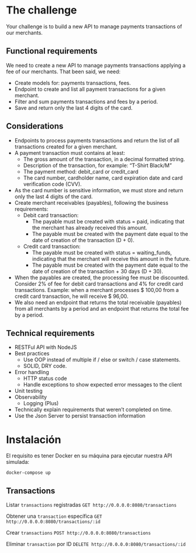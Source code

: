 # The challenge
Your challenge is to build a new API to manage payments transactions of our merchants. 

## Functional requirements
We need to create a new API to manage payments transactions applying a fee of our merchants. That been said, we need:
- Create models for: payments transactions, fees.
- Endpoint to create and list all payment transactions for a given merchant.
- Filter and sum payments transactions and fees by a period.
- Save and return only the last 4 digits of the card.

## Considerations
* Endpoints to process payments transactions and return the list of all transactions created for a given merchant. 
* A payment transaction must contains at least:
  * The gross amount of the transaction, in a decimal formatted string.
  * Description of the transaction, for example: “T-Shirt Black/M”
  * The payment method: debit_card or credit_card
  * The card number, cardholder name, card expiration date and card verification code (CVV).
* As the card number is sensitive information, we must store and return only the last 4 digits of the card.
* Create merchant receivables (payables), following the business requirements:
  * Debit card transaction:
    * The payable must be created with status = paid, indicating that the merchant has already received this amount.
    * The payable must be created with the payment date equal to the date of creation of the transaction (D + 0).
  * Credit card transaction:
    * The payable must be created with status = waiting_funds, indicating that the merchant will receive this amount in the future.
    * The payable must be created with the payment date equal to the date of creation of the transaction + 30 days (D + 30).
* When the payables are created, the processing fee must be discounted. Consider 2% of fee for debit card transactions and 4% for credit card transactions. Example: when a merchant processes $ 100,00 from a credit card transaction, he will receive $ 96,00. 
* We also need an endpoint that returns the total receivable (payables) from all merchants by a period and an endpoint that returns the total fee by a period.

## Technical requirements
  * RESTFul API with NodeJS
  * Best practices
    * Use OOP instead of multiple if / else or switch / case statements.
    * SOLID, DRY code.
  * Error handling
    * HTTP status code
    * Handle exceptions to show expected error messages to the client
  * Unit testing
  * Observability
    * Logging (Plus)
  * Technically explain requirements that weren’t completed on time.
  * Use the Json Server to persist transaction information

# Instalación
El requisito es tener Docker en su máquina para ejecutar nuestra API simulada:

```
docker-compose up
```

## Transactions
Listar `transactions` registradas
`GET http://0.0.0.0:8080/transactions`

Obtener una `transaction` específica
`GET http://0.0.0.0:8080/transactions/:id`

Crear `transactions`
`POST http://0.0.0.0:8080/transactions`

Eliminar `transaction` por ID
`DELETE http://0.0.0.0:8080/transactions/:id`
